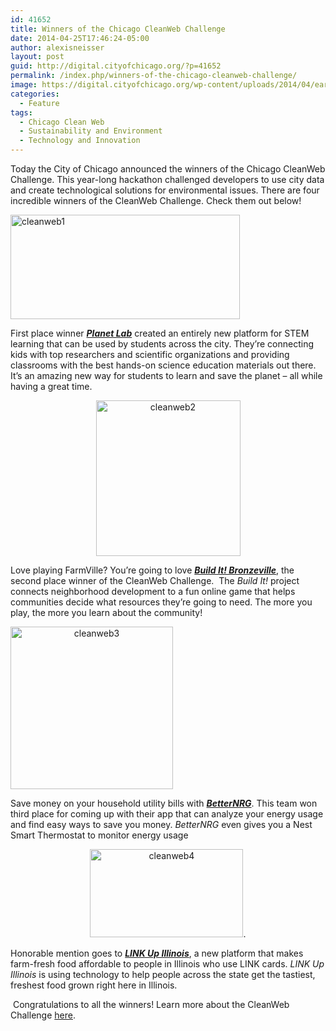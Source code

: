 ```yaml
---
id: 41652
title: Winners of the Chicago CleanWeb Challenge
date: 2014-04-25T17:46:24-05:00
author: alexisneisser
layout: post
guid: http://digital.cityofchicago.org/?p=41652
permalink: /index.php/winners-of-the-chicago-cleanweb-challenge/
image: https://digital.cityofchicago.org/wp-content/uploads/2014/04/earthday1.jpg
categories:
  - Feature
tags:
  - Chicago Clean Web
  - Sustainability and Environment
  - Technology and Innovation
---
```

Today the City of Chicago announced the winners of the Chicago CleanWeb Challenge. This year-long hackathon challenged developers to use city data and create technological solutions for environmental issues. There are four incredible winners of the CleanWeb Challenge. Check them out below!

[<img loading="lazy" class="size-full wp-image-41653 aligncenter" alt="cleanweb1" src="http://digital.cityofchicago.org/wp-content/uploads/2014/04/cleanweb1.png" width="367" height="167" srcset="https://digital.cityofchicago.org/wp-content/uploads/2014/04/cleanweb1.png 367w, https://digital.cityofchicago.org/wp-content/uploads/2014/04/cleanweb1-300x136.png 300w" sizes="(max-width: 367px) 100vw, 367px" />](http://digital.cityofchicago.org/wp-content/uploads/2014/04/cleanweb1.png)

First place winner **_[Planet Lab](http://digital.cityofchicago.org/index.php/planet-lab/)_** created an entirely new platform for STEM learning that can be used by students across the city. They’re connecting kids with top researchers and scientific organizations and providing classrooms with the best hands-on science education materials out there. It’s an amazing new way for students to learn and save the planet – all while having a great time.

<p align="center">
  <a href="http://digital.cityofchicago.org/wp-content/uploads/2014/04/cleanweb21.jpg"><img loading="lazy" class="alignnone size-full wp-image-41657" alt="cleanweb2" src="http://digital.cityofchicago.org/wp-content/uploads/2014/04/cleanweb21.jpg" width="231" height="249" /></a>
</p>

Love playing FarmVille? You’re going to love **_[Build It! Bronzeville](http://teambuildit.net/)_**, the second place winner of the CleanWeb Challenge.  The _Build It!_ project connects neighborhood development to a fun online game that helps communities decide what resources they’re going to need. The more you play, the more you learn about the community!

<a style="text-align: -webkit-center;" href="http://digital.cityofchicago.org/wp-content/uploads/2014/04/cleanweb3.png"><img loading="lazy" class="size-full wp-image-41655 aligncenter" alt="cleanweb3" src="http://digital.cityofchicago.org/wp-content/uploads/2014/04/cleanweb3.png" width="260" height="260" srcset="https://digital.cityofchicago.org/wp-content/uploads/2014/04/cleanweb3.png 260w, https://digital.cityofchicago.org/wp-content/uploads/2014/04/cleanweb3-150x150.png 150w" sizes="(max-width: 260px) 100vw, 260px" /></a>

Save money on your household utility bills with **_[BetterNRG](http://betternrg.com/)_**. This team won third place for coming up with their app that can analyze your energy usage and find easy ways to save you money. _BetterNRG_ even gives you a Nest Smart Thermostat to monitor energy usage

<p align="center">
  <img loading="lazy" class="alignnone size-full wp-image-41656" alt="cleanweb4" src="http://digital.cityofchicago.org/wp-content/uploads/2014/04/cleanweb4.png" width="245" height="141" />.
</p>

Honorable mention goes to **_[LINK Up Illinois](http://experimentalstation.org/link-up-illinois)_**, a new platform that makes farm-fresh food affordable to people in Illinois who use LINK cards. _LINK Up Illinois_ is using technology to help people across the state get the tastiest, freshest food grown right here in Illinois.

<p style="text-align: left;" align="center">
   Congratulations to all the winners! Learn more about the CleanWeb Challenge <a href="http://digital.cityofchicago.org/index.php/chicago-cleanweb-challenge/">here</a>.
</p>